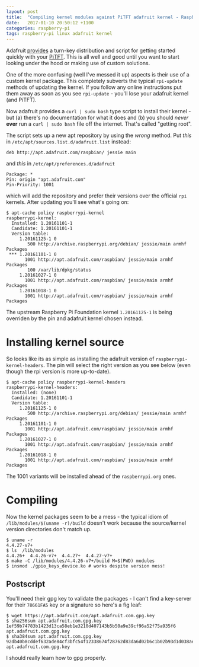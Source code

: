 ```yaml
---
layout: post
title:  "Compiling kernel modules against PiTFT adafruit kernel - Raspberry Pi"
date:   2017-01-10 20:50:12 +1100
categories: raspberry-pi
tags: raspberry-pi linux adafruit kernel
---
```


Adafruit [provides](https://learn.adafruit.com/adafruit-2-8-pitft-capacitive-touch/easy-install) a turn-key distribution and script for getting started quickly with your [PiTFT](https://www.adafruit.com/product/2423).  This is all well and good until you want to start looking under the hood or making use of custom solutions.

One of the more confusing (well I've messed it up) aspects is their use of a custom kernel package.  This completely subverts the typical `rpi-update` methods of updating the kernel.  If you follow any online instructions put them away as soon as you see `rpi-update` - you'll lose your adafruit kernel (and PiTFT).

Now adafruit provides a `curl | sudo bash` type script to install their kernel - but (a) there's no documentation for what it does and (b) you should _never_ **ever** run a `curl | sudo bash` file off the internet.  That's called "getting root".

The script sets up a new apt repository by using the *wrong* method.  Put *this* in `/etc/apt/sources.list.d/adafruit.list` instead:

``` terminal
deb http://apt.adafruit.com/raspbian/ jessie main
```

and *this* in `/etc/apt/preferences.d/adafruit`

``` terminal
Package: *
Pin: origin "apt.adafruit.com"
Pin-Priority: 1001
```

which will add the repository and prefer their versions over the official `rpi` kernels.  After updating you'll see what's going on:

``` terminal
$ apt-cache policy raspberrypi-kernel
raspberrypi-kernel:
  Installed: 1.20161101-1
  Candidate: 1.20161101-1
  Version table:
     1.20161125-1 0
        500 http://archive.raspberrypi.org/debian/ jessie/main armhf Packages
 *** 1.20161101-1 0
       1001 http://apt.adafruit.com/raspbian/ jessie/main armhf Packages
        100 /var/lib/dpkg/status
     1.20161027-1 0
       1001 http://apt.adafruit.com/raspbian/ jessie/main armhf Packages
     1.20161018-1 0
       1001 http://apt.adafruit.com/raspbian/ jessie/main armhf Packages
```

The upstream Raspberry Pi Foundation kernel `1.20161125-1` is being overriden by the pin and adafruit kernel chosen instead.

# Installing kernel source

So looks like its as simple as installing the adafruit version of `raspberrypi-kernel-headers`.  The pin will select the right version as you see below (even though the rpi version is more up-to-date).

``` terminal
$ apt-cache policy raspberrypi-kernel-headers 
raspberrypi-kernel-headers:
  Installed: (none)
  Candidate: 1.20161101-1
  Version table:
     1.20161125-1 0
        500 http://archive.raspberrypi.org/debian/ jessie/main armhf Packages
     1.20161101-1 0
       1001 http://apt.adafruit.com/raspbian/ jessie/main armhf Packages
     1.20161027-1 0
       1001 http://apt.adafruit.com/raspbian/ jessie/main armhf Packages
     1.20161018-1 0
       1001 http://apt.adafruit.com/raspbian/ jessie/main armhf Packages
```

The 1001 variants will be installed ahead of the `raspberrypi.org` ones.

# Compiling

Now the kernel packages seem to be a mess - the typical idiom of `/lib/modules/$(uname -r)/build` doesn't work because the source/kernel version directories don't match up.

``` terminal
$ uname -r
4.4.27-v7+
$ ls  /lib/modules
4.4.26+  4.4.26-v7+  4.4.27+  4.4.27-v7+
$ make -C /lib/modules/4.4.26-v7+/build M=$(PWD) modules
$ insmod ./gpio_keys_device.ko # works despite version mess!
```


## Postscript


You'll need their gpg key to validate the packages - I can't find a key-server for their `78661FA5` key or a signature so here's a fig leaf:

``` terminal
$ wget https://apt.adafruit.com/apt.adafruit.com.gpg.key
$ sha256sum apt.adafruit.com.gpg.key 
1ef59b74783b1423d13ca58eb1e3210d407143b5b50a9e39cf96a52f75a935f6  apt.adafruit.com.gpg.key
$ sha384sum apt.adafruit.com.gpg.key 
92db40b8cddef632ade84cf3bfc54f12338674f28762d83da6d02b6c1b02b93d1d038ae445da2d9ef2b8b2318e1e8dd1  apt.adafruit.com.gpg.key
```

I should really learn how to gpg properly.
